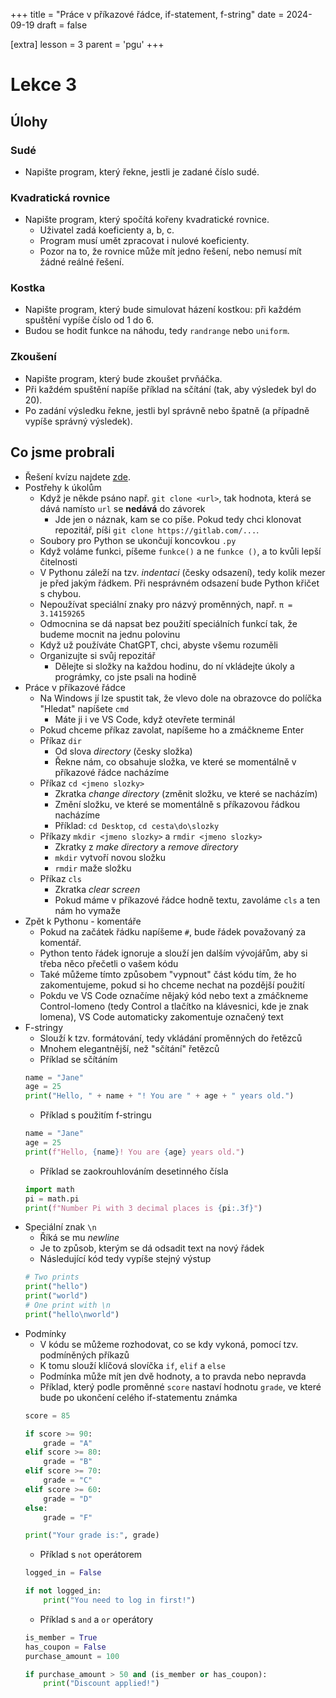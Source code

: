 +++
title = "Práce v příkazové řádce, if-statement, f-string"
date = 2024-09-19
draft = false

[extra]
lesson = 3
parent = 'pgu'
+++

# Lekce 3

## Úlohy

### Sudé

- Napište program, který řekne, jestli je zadané číslo sudé.

### Kvadratická rovnice

- Napište program, který spočítá kořeny kvadratické rovnice.
  - Uživatel zadá koeficienty a, b, c.
  - Program musí umět zpracovat i nulové koeficienty.
  - Pozor na to, že rovnice může mít jedno řešení, nebo nemusí mít žádné reálné řešení.

### Kostka

- Napište program, který bude simulovat házení kostkou: při každém spuštění vypíše číslo od 1 do 6.
- Budou se hodit funkce na náhodu, tedy `randrange` nebo `uniform`.

### Zkoušení

- Napište program, který bude zkoušet prvňáčka.
- Při každém spuštění napíše příklad na sčítání (tak, aby výsledek byl do 20).
- Po zadání výsledku řekne, jestli byl správně nebo špatně (a případně vypíše správný výsledek).

## Co jsme probrali

- Řešení kvízu najdete [zde](https://gitlab.com/gymnazium-nad-aleji/2024-25/pgu/-/blob/main/03/quiz-sol.py).
- Postřehy k úkolům
  - Když je někde psáno např. `git clone <url>`, tak hodnota, která se dává namísto `url` se **nedává** do závorek
    - Jde jen o náznak, kam se co píše. Pokud tedy chci klonovat repozitář, píši `git clone https://gitlab.com/...`.
  - Soubory pro Python se ukončují koncovkou `.py`
  - Když voláme funkci, píšeme `funkce()` a ne `funkce ()`, a to kvůli lepší čitelnosti
  - V Pythonu záleží na tzv. _indentaci_ (česky odsazení), tedy kolik mezer je před jakým řádkem. Při nesprávném odsazení bude Python křičet s chybou.
  - Nepoužívat speciální znaky pro názvý proměnných, např. `π = 3.14159265`
  - Odmocnina se dá napsat bez použití speciálních funkcí tak, že budeme mocnit na jednu polovinu
  - Když už používáte ChatGPT, chci, abyste všemu rozuměli
  - Organizujte si svůj repozitář
    - Dělejte si složky na každou hodinu, do ní vkládejte úkoly a prográmky, co jste psali na hodině
- Práce v příkazové řádce
  - Na Windows jí lze spustit tak, že vlevo dole na obrazovce do políčka "Hledat" napíšete `cmd`
    - Máte ji i ve VS Code, když otevřete terminál
  - Pokud chceme příkaz zavolat, napíšeme ho a zmáčkneme Enter
  - Příkaz `dir`
    - Od slova _directory_ (česky složka)
    - Řekne nám, co obsahuje složka, ve které se momentálně v příkazové řádce nacházíme
  - Příkaz `cd <jmeno slozky>`
    - Zkratka _change directory_ (změnit složku, ve které se nacházím)
    - Změní složku, ve které se momentálně s příkazovou řádkou nacházíme
    - Příklad: `cd Desktop`, `cd cesta\do\slozky`
  - Příkazy `mkdir <jmeno slozky>` a `rmdir <jmeno slozky>`
    - Zkratky z _make directory_ a _remove directory_
    - `mkdir` vytvoří novou složku
    - `rmdir` maže složku
  - Příkaz `cls`
    - Zkratka _clear screen_
    - Pokud máme v příkazové řádce hodně textu, zavoláme `cls` a ten nám ho vymaže
- Zpět k Pythonu - komentáře
  - Pokud na začátek řádku napíšeme `#`, bude řádek považovaný za komentář.
  - Python tento řádek ignoruje a slouží jen dalším vývojářům, aby si třeba něco přečetli o vašem kódu
  - Také můžeme tímto způsobem "vypnout" část kódu tím, že ho zakomentujeme, pokud si ho chceme nechat na pozdější použití
  - Pokdu ve VS Code označíme nějaký kód nebo text a zmáčkneme Control-lomeno (tedy Control a tlačítko na klávesnici, kde je znak lomena), VS Code automaticky zakomentuje označený text
- F-stringy
  - Slouží k tzv. formátování, tedy vkládání proměnných do řetězců
  - Mnohem elegantnější, než "sčítání" řetězců
  - Příklad se sčítáním
  ```py
  name = "Jane"
  age = 25
  print("Hello, " + name + "! You are " + age + " years old.")
  ```
  - Příklad s použitím f-stringu
  ```py
  name = "Jane"
  age = 25
  print(f"Hello, {name}! You are {age} years old.")
  ```
  - Příklad se zaokrouhlováním desetinného čísla
  ```py
  import math
  pi = math.pi
  print(f"Number Pi with 3 decimal places is {pi:.3f}")
  ```
- Speciální znak `\n`
  - Říká se mu _newline_
  - Je to způsob, kterým se dá odsadit text na nový řádek
  - Následující kód tedy vypíše stejný výstup
  ```py
  # Two prints
  print("hello")
  print("world")
  # One print with \n
  print("hello\nworld")
  ```
- Podmínky
  - V kódu se můžeme rozhodovat, co se kdy vykoná, pomocí tzv. podmíněných příkazů
  - K tomu slouží klíčová slovíčka `if`, `elif` a `else`
  - Podmínka může mít jen dvě hodnoty, a to pravda nebo nepravda
  - Příklad, který podle proměnné `score` nastaví hodnotu `grade`, ve které bude po ukončení celého if-statementu známka
  ```py
  score = 85

  if score >= 90:
      grade = "A"
  elif score >= 80:
      grade = "B"
  elif score >= 70:
      grade = "C"
  elif score >= 60:
      grade = "D"
  else:
      grade = "F"

  print("Your grade is:", grade)
  ```
  - Příklad s `not` operátorem
  ```py
  logged_in = False

  if not logged_in:
      print("You need to log in first!")
  ```
  - Příklad s `and` a `or` operátory
  ```py
  is_member = True
  has_coupon = False
  purchase_amount = 100

  if purchase_amount > 50 and (is_member or has_coupon):
      print("Discount applied!")
  ```
